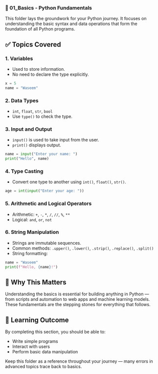 ### 📘 01_Basics - Python Fundamentals

This folder lays the groundwork for your Python journey. It focuses on understanding the basic syntax and data operations that form the foundation of all Python programs.

## ✅ Topics Covered

### 1. Variables
- Used to store information.
- No need to declare the type explicitly.
```python
x = 5
name = "Waseem"
```

### 2. Data Types

* `int`, `float`, `str`, `bool`
* Use `type()` to check the type.

### 3. Input and Output

* `input()` is used to take input from the user.
* `print()` displays output.

```python
name = input("Enter your name: ")
print("Hello", name)
```

### 4. Type Casting

* Convert one type to another using `int()`, `float()`, `str()`.

```python
age = int(input("Enter your age: "))
```

### 5. Arithmetic and Logical Operators

* Arithmetic: `+`, `-`, `*`, `/`, `//`, `%`, `**`
* Logical: `and`, `or`, `not`

### 6. String Manipulation

* Strings are immutable sequences.
* Common methods: `.upper()`, `.lower()`, `.strip()`, `.replace()`, `.split()`
* String formatting:

```python
name = "Waseem"
print(f"Hello, {name}!")
```

## 🧠 Why This Matters

Understanding the basics is essential for building anything in Python — from scripts and automation to web apps and machine learning models. These fundamentals are the stepping stones for everything that follows.

## 🚀 Learning Outcome

By completing this section, you should be able to:

* Write simple programs
* Interact with users
* Perform basic data manipulation

Keep this folder as a reference throughout your journey — many errors in advanced topics trace back to basics.

````

